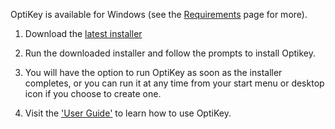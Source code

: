 OptiKey is available for Windows (see the [Requirements](https://github.com/JuliusSweetland/OptiKey/wiki/Requirements) page for more).

1. Download the [latest installer](https://github.com/JuliusSweetland/OptiKey/releases/download/v1.1.9/OptiKeySetup-1.1.9.exe)

2. Run the downloaded installer and follow the prompts to install Optikey.

3. You will have the option to run OptiKey as soon as the installer completes, or you can run it at any time from your start menu or desktop icon if you choose to create one.

4. Visit the ['User Guide'](https://github.com/JuliusSweetland/OptiKey/wiki/User-Guide) to learn how to use OptiKey.